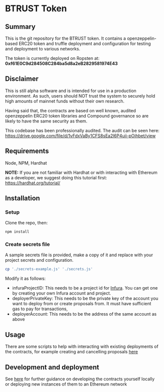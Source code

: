 # BTRUST Token

## Summary

This is the git repository for the BTRUST token. It contains a openzeppelin-based ERC20 token and truffle deployment and configuration for testing and deployment to various networks.

The token is currently deployed on Ropsten at: **0xf61E0C9d284508C284ba5d8a2eB2829581974E43**

## Disclaimer

This is still alpha software and is intended for use in a production environment. As such, users should NOT trust the system to securely hold high amounts of mainnet funds without their own research.

Having said that, the contracts are based on well known, audited openzeppelin ERC20 token libraries and Compound governance so are likely to have the same security as them.

This codebase has been professionally audited. The audit can be seen here: https://drive.google.com/file/d/1vFdxVaBy1CFS8sEa2l6P4uii-pOihbet/view

## Requirements

Node, NPM, Hardhat

**NOTE:** If you are not familiar with Hardhat or with interacting with Ethereum as a developer, we suggest doing this tutorial first: https://hardhat.org/tutorial/

## Installation

### Setup
Clone the repo, then:

```bash
npm install
```

### Create secrets file

A sample secrets file is provided, make a copy of it and replace with your project secrets and configuration.

```bash
cp './secrets-example.js' './secrets.js'
```

Modify it as follows:
 - infuraProjectID: This needs to be a project id for [Infura](https://infura.io/). You can get one by creating your own Infura account and project.
 - deployerPrivateKey: This needs to be the private key of the account you want to deploy from or create proposals from. It must have sufficient gas to pay for transactions,
 - deployerAccount: This needs to be the address of the same account as above

## Usage
There are some scripts to help with interacting with existing deployments of the contracts, for example creating and cancelling proposals [here](./docs/proposal-creation.md)

## Development and deployment
See [here](./docs/development-and-deployment.md) for further guidance on developing the contracts yourself locally or deploying new instances of them to an Ethereum network
